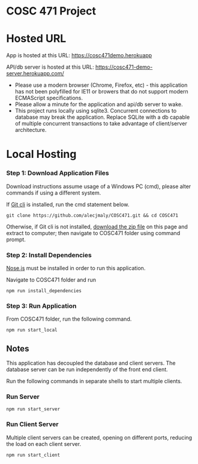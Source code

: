 # COSC 471 Project

# Hosted URL

App is hosted at this URL: https://cosc471demo.herokuapp

API/db server is hosted at this URL: https://cosc471-demo-server.herokuapp.com/

* Please use a modern browser (Chrome, Firefox, etc) - this application has not been polyfilled for IE11 or browers that do not support modern ECMAScript specifications.
* Please allow a minute for the application and api/db server to wake.
* This project runs locally using sqlite3. Concurrent connections to database may break the application. Replace SQLite with a db capable of multiple concurrent transactions to take advantage of client/server architecture. 


# Local Hosting
### Step 1: Download Application Files

Download instructions assume usage of a Windows PC (cmd), please alter commands if using a different system.

If [Git cli](https://git-scm.com/downloads) is installed, run the cmd statement below.

```
git clone https://github.com/alecjmaly/COSC471.git && cd COSC471
```

Otherwise, if Git cli is not installed, [download the zip file](https://github.com/alecjmaly/COSC471/archive/master.zip) on this page and extract to computer; then navigate to COSC471 folder using command prompt.



### Step 2: Install Dependencies

[Nose.js](https://nodejs.org/en/download/) must be installed  in order to run this application.

Navigate to COSC471 folder and run 

```
npm run install_dependencies
```

### Step 3: Run Application

From COSC471 folder, run the following command.

```
npm run start_local
```

## Notes
This application has decoupled the database and client servers. The database server can be run independently of the front end client. 

Run the following commands in separate shells to start multiple clients.
### Run Server

```
npm run start_server
```

### Run Client Server

Multiple client servers can be created, opening on different ports, reducing the load on each client server. 
```
npm run start_client
```

